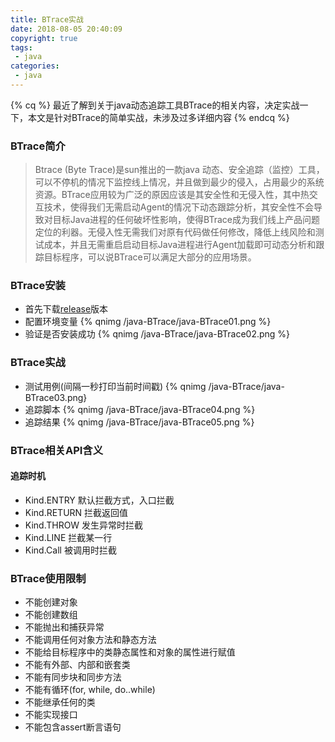 ```yaml
---
title: BTrace实战
date: 2018-08-05 20:40:09
copyright: true
tags:
 - java
categories:
 - java
---
```


{% cq %} 
最近了解到关于java动态追踪工具BTrace的相关内容，决定实战一下，本文是针对BTrace的简单实战，未涉及过多详细内容
{% endcq %}
<!-- more -->

### BTrace简介
>Btrace (Byte Trace)是sun推出的一款java 动态、安全追踪（监控）工具，可以不停机的情况下监控线上情况，并且做到最少的侵入，占用最少的系统资源。BTrace应用较为广泛的原因应该是其安全性和无侵入性，其中热交互技术，使得我们无需启动Agent的情况下动态跟踪分析，其安全性不会导致对目标Java进程的任何破坏性影响，使得BTrace成为我们线上产品问题定位的利器。无侵入性无需我们对原有代码做任何修改，降低上线风险和测试成本，并且无需重启启动目标Java进程进行Agent加载即可动态分析和跟踪目标程序，可以说BTrace可以满足大部分的应用场景。

### BTrace安装
- 首先下载[release](https://github.com/btraceio/btrace)版本
- 配置环境变量
 {% qnimg /java-BTrace/java-BTrace01.png %}
- 验证是否安装成功
 {% qnimg /java-BTrace/java-BTrace02.png %}
 
### BTrace实战
- 测试用例(间隔一秒打印当前时间戳)
 {% qnimg /java-BTrace/java-BTrace03.png}
- 追踪脚本
 {% qnimg /java-BTrace/java-BTrace04.png %}
- 追踪结果
 {% qnimg /java-BTrace/java-BTrace05.png %}
 

### BTrace相关API含义
#### 追踪时机
- Kind.ENTRY  默认拦截方式，入口拦截
- Kind.RETURN 拦截返回值
- Kind.THROW 发生异常时拦截
- Kind.LINE 拦截某一行
- Kind.Call 被调用时拦截
 
### BTrace使用限制
- 不能创建对象
- 不能创建数组
- 不能抛出和捕获异常
- 不能调用任何对象方法和静态方法
- 不能给目标程序中的类静态属性和对象的属性进行赋值
- 不能有外部、内部和嵌套类
- 不能有同步块和同步方法
- 不能有循环(for, while, do..while)
- 不能继承任何的类
- 不能实现接口
- 不能包含assert断言语句




